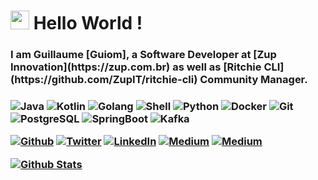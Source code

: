 <h1><img src="https://emojis.slackmojis.com/emojis/images/1531849430/4246/blob-sunglasses.gif?1531849430" width="30"/> Hello World !</h1>

<h3>I am Guillaume [Guiom], a Software Developer at [Zup Innovation](https://zup.com.br) as well as [Ritchie CLI](https://github.com/ZupIT/ritchie-cli) Community Manager.<h3>

<p>
    <img alt="Java" src="https://img.shields.io/badge/-Java-E34F26?style=flat-square&logo=java&logoColor=white" />
    <img alt="Kotlin" src="https://img.shields.io/badge/-Kotlin-311C87?style=flat-square&logo=kotlin&logoColor=white" />
    <img alt="Golang" src="https://img.shields.io/badge/-Golang-45b8d8?style=flat-square&logo=golang&logoColor=white" />
    <img alt="Shell" src="https://img.shields.io/badge/-Shell-F7B93E?style=flat-square&logo=shell&logoColor=white" />
    <img alt="Python" src="https://img.shields.io/badge/-Python-764ABC?style=flat-python&logo=redux&logoColor=white" />
    <img alt="Docker" src="https://img.shields.io/badge/-Docker-46a2f1?style=flat-square&logo=docker&logoColor=white" />
    <img alt="Git" src="https://img.shields.io/badge/-Git-F05032?style=flat-square&logo=git&logoColor=white" />
    <img alt="PostgreSQL" src="https://img.shields.io/badge/-PostgreSQL-E10098?style=flat-square&logo=postgresql&logoColor=white" />
    <img alt="SpringBoot" src="https://img.shields.io/badge/-SpringBoot-5849BE?style=flat-square&logo=springboot&logoColor=white" />
    <img alt="Kafka" src="https://img.shields.io/badge/-Kafka-8DD6F9?style=flat-square&logo=kafka&logoColor=white" /> 
</p>

<p><a href="https://github.com/GuillaumeFalourd" target="_blank"><img alt="Github" src="https://img.shields.io/badge/GitHub-%2312100E.svg?&style=for-the-badge&logo=Github&logoColor=white" /></a> <a href="https://twitter.com/GuiFalourd" target="_blank"><img alt="Twitter" src="https://img.shields.io/badge/twitter-%231DA1F2.svg?&style=for-the-badge&logo=twitter&logoColor=white" /></a> <a href="https://www.linkedin.com/in/guillaume.falourd" target="_blank"><img alt="LinkedIn" src="https://img.shields.io/badge/linkedin-%230077B5.svg?&style=for-the-badge&logo=linkedin&logoColor=white" /></a> <a href="https://medium.com/@guillaume.falourd" target="_blank"><img alt="Medium" src="https://img.shields.io/badge/medium-%2312100E.svg?&style=for-the-badge&logo=medium&logoColor=white" /></a> <a href="guillaume.falourd@zup.com.br" target="_blank"><img alt="Medium" src="https://img.shields.io/badge/-Gmail-c14438.svg?&style=for-the-badge&logo=Gmail&logoColor=white" /></a></p>

[![Github Stats](https://github-readme-stats.vercel.app/api?username=GuillaumeFalourd&hide=[%22issues%22,%22prs%22,%22contribs%22]&show_icons=true&theme=default)](https://github.com/GuillaumeFalourd)
